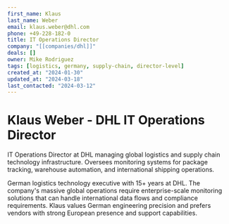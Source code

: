 ```yaml
---
first_name: Klaus
last_name: Weber
email: klaus.weber@dhl.com
phone: +49-228-182-0
title: IT Operations Director
company: "[[companies/dhl]]"
deals: []
owner: Mike Rodriguez
tags: [logistics, germany, supply-chain, director-level]
created_at: "2024-01-30"
updated_at: "2024-03-18"
last_contacted: "2024-03-12"
---
```


# Klaus Weber - DHL IT Operations Director

IT Operations Director at DHL managing global logistics and supply chain technology infrastructure. Oversees monitoring systems for package tracking, warehouse automation, and international shipping operations.

German logistics technology executive with 15+ years at DHL. The company's massive global operations require enterprise-scale monitoring solutions that can handle international data flows and compliance requirements. Klaus values German engineering precision and prefers vendors with strong European presence and support capabilities.